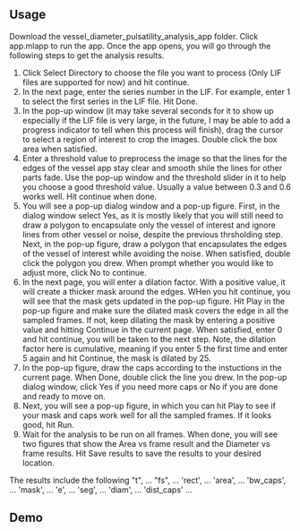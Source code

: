 ## Usage
Download the vessel_diameter_pulsatility_analysis_app folder. Click app.mlapp to run the app. Once the app opens, you will go through the following steps to get the analysis results.
1) Click Select Directory to choose the file you want to process (Only LIF files are supported for now) and hit continue.
2) In the next page, enter the series number in the LIF. For example, enter 1 to select the first series in the LIF file. Hit Done.
3) In the pop-up window (it may take several seconds for it to show up especially if the LIF file is very large, in the future, I may be able to add a progress indicator to tell when this process will finish), drag the cursor to select a region of interest to crop the images. Double click the box area when satisfied.
4) Enter a threshold value to preprocess the image so that the lines for the edges of the vessel app stay clear and smooth shile the lines for other parts fade. Use the pop-up window and the threshold slider in it to help you choose a good threshold value. Usually a value between 0.3 and 0.6 works well. Hit continue when done.
5) You will see a pop-up dialog window and a pop-up figure. First, in the dialog window select Yes, as it is mostly likely that you will still need to draw a polygon to encapsulate only the vessel of interest and ignore lines from other vessel or noise, despite the previous thrsholding step. Next, in the pop-up figure, draw a polygon that encapsulates the edges of the vessel of interest while avoiding the noise. When satisfied, double click the polygon you drew. When prompt whether you would like to adjust more, click No to continue.
6) In the next page, you will enter a dilation factor. With a positive value, it will create a thicker mask around the edges. WHen you hit continue, you will see that the mask gets updated in the pop-up figure. Hit Play in the pop-up figure and make sure the dilated mask covers the edge in all the sampled frames. If not, keep dilating the mask by entering a positive value and hitting Continue in the current page. When satisfied, enter 0 and hit continue, you will be taken to the next step. Note, the dilation factor here is cumulative, meaning if you enter 5 the first time and enter 5 again and hit Continue, the mask is dilated by 25.
7) In the pop-up figure, draw the caps according to the instuctions in the current page. When Done, double click the line you drew. In the pop-up dialog window, click Yes if you need more caps or No if you are done and ready to move on.
8) Next, you will see a pop-up figure, in which you can hit Play to see if your mask and caps work well for all the sampled frames. If it looks good, hit Run.
9) Wait for the analysis to be run on all frames. When done, you will see two figures that show the Area vs frame result and the Diameter vs frame results. Hit Save results to save the results to your desired location. 

The results include the following
"t", ...
"fs", ...
'rect', ...
'area', ...
'bw_caps', ...
'mask', ...
'e', ...
'seg', ...
'diam', ...
'dist_caps' ...

## Demo